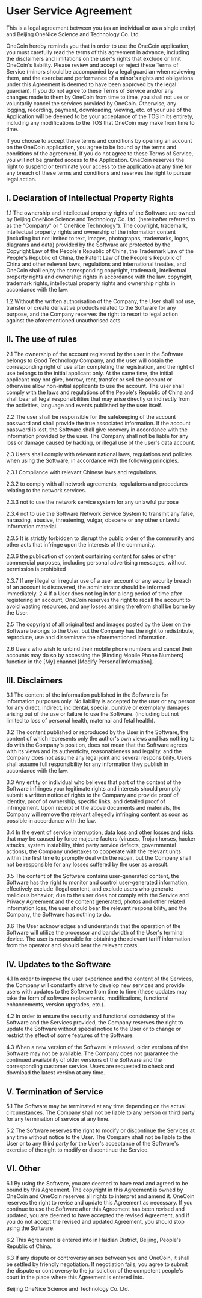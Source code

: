 # User Service Agreement

This is a legal agreement between you (as an individual or as a single entity) and Beijing OneNice Science and Technology Co. Ltd.

OneCoin hereby reminds you that in order to use the OneCoin application, you must carefully read the terms of this agreement in advance, including the disclaimers and limitations on the user's rights that exclude or limit OneCoin's liability. Please review and accept or reject these Terms of Service (minors should be accompanied by a legal guardian when reviewing them, and the exercise and performance of a minor's rights and obligations under this Agreement is deemed to have been approved by the legal guardian). If you do not agree to these Terms of Service and/or any changes made to them by OneCoin from time to time, you shall not use or voluntarily cancel the services provided by OneCoin. Otherwise, any logging, recording, payment, downloading, viewing, etc. of your use of the Application will be deemed to be your acceptance of the TOS in its entirety, including any modifications to the TOS that OneCoin may make from time to time.

If you choose to accept these terms and conditions by opening an account on the OneCoin application, you agree to be bound by the terms and conditions of the agreement. If you do not agree to these Terms of Service, you will not be granted access to the Application. OneCoin reserves the right to suspend or terminate your access to the application at any time for any breach of these terms and conditions and reserves the right to pursue legal action.

## I.	Declaration of Intellectual Property Rights

1.1 The ownership and intellectual property rights of the Software are owned by Beijing OneNice Science and Technology Co. Ltd. (hereinafter referred to as the "Company" or " OneNice Technology"). The copyright, trademark, intellectual property rights and ownership of the information content (including but not limited to text, images, photographs, trademarks, logos, diagrams and data) provided by the Software are protected by the Copyright Law of the People's Republic of China, the Trademark Law of the People's Republic of China, the Patent Law of the People's Republic of China and other relevant laws, regulations and international treaties, and OneCoin shall enjoy the corresponding copyright, trademark, intellectual property rights and ownership rights in accordance with the law. copyright, trademark rights, intellectual property rights and ownership rights in accordance with the law.

1.2 Without the written authorisation of the Company, the User shall not use, transfer or create derivative products related to the Software for any purpose, and the Company reserves the right to resort to legal action against the aforementioned unauthorised acts.

## II.	The use of rules

2.1 The ownership of the account registered by the user in the Software belongs to Good Technology Company, and the user will obtain the corresponding right of use after completing the registration, and the right of use belongs to the initial applicant only. At the same time, the initial applicant may not give, borrow, rent, transfer or sell the account or otherwise allow non-initial applicants to use the account. The user shall comply with the laws and regulations of the People's Republic of China and shall bear all legal responsibilities that may arise directly or indirectly from the activities, language and events published by the user itself.

2.2	The user shall be responsible for the safekeeping of the account password and shall provide the true associated information. If the account password is lost, the Software shall give recovery in accordance with the information provided by the user. The Company shall not be liable for any loss or damage caused by hacking, or illegal use of the user's data account.

2.3 Users shall comply with relevant national laws, regulations and policies when using the Software, in accordance with the following principles.

2.3.1 Compliance with relevant Chinese laws and regulations.

2.3.2 to comply with all network agreements, regulations and procedures relating to the network services.

2.3.3 not to use the network service system for any unlawful purpose

2.3.4 not to use the Software Network Service System to transmit any false, harassing, abusive, threatening, vulgar, obscene or any other unlawful information material.

2.3.5 It is strictly forbidden to disrupt the public order of the community and other acts that infringe upon the interests of the community.

2.3.6 the publication of content containing content for sales or other commercial purposes, including personal advertising messages, without permission is prohibited 

2.3.7 If any illegal or irregular use of a user account or any security breach of an account is discovered, the administrator should be informed immediately. 
2.4 If a User does not log in for a long period of time after registering an account, OneCoin reserves the right to recall the account to avoid wasting resources, and any losses arising therefrom shall be borne by the User. 

2.5 The copyright of all original text and images posted by the User on the Software belongs to the User, but the Company has the right to redistribute, reproduce, use and disseminate the aforementioned information. 

2.6 Users who wish to unbind their mobile phone numbers and cancel their accounts may do so by accessing the [Binding Mobile Phone Numbers] function in the [My] channel [Modify Personal Information].

## III.	Disclaimers 

3.1 The content of the information published in the Software is for information purposes only. No liability is accepted by the user or any person for any direct, indirect, incidental, special, punitive or exemplary damages arising out of the use or failure to use the Software. (including but not limited to loss of personal health, maternal and fetal health). 

3.2 The content published or reproduced by the User in the Software, the content of which represents only the author's own views and has nothing to do with the Company's position, does not mean that the Software agrees with its views and its authenticity, reasonableness and legality, and the Company does not assume any legal joint and several responsibility. Users shall assume full responsibility for any information they publish in accordance with the law. 

3.3 Any entity or individual who believes that part of the content of the Software infringes your legitimate rights and interests should promptly submit a written notice of rights to the Company and provide proof of identity, proof of ownership, specific links, and detailed proof of infringement. Upon receipt of the above documents and materials, the Company will remove the relevant allegedly infringing content as soon as possible in accordance with the law. 

3.4 In the event of service interruption, data loss and other losses and risks that may be caused by force majeure factors (viruses, Trojan horses, hacker attacks, system instability, third party service defects, governmental actions), the Company undertakes to cooperate with the relevant units within the first time to promptly deal with the repair, but the Company shall not be responsible for any losses suffered by the user as a result. 

3.5 The content of the Software contains user-generated content, the Software has the right to monitor and control user-generated information, effectively exclude illegal content, and exclude users who generate malicious behavior; due to the user does not comply with the Service and Privacy Agreement and the content generated, photos and other related information loss, the user should bear the relevant responsibility, and the Company, the Software has nothing to do. 

3.6 The User acknowledges and understands that the operation of the Software will utilize the processor and bandwidth of the User's terminal device. The user is responsible for obtaining the relevant tariff information from the operator and should bear the relevant costs.

## IV.	Updates to the Software 

4.1 In order to improve the user experience and the content of the Services, the Company will constantly strive to develop new services and provide users with updates to the Software from time to time (these updates may take the form of software replacements, modifications, functional enhancements, version upgrades, etc.). 

4.2 In order to ensure the security and functional consistency of the Software and the Services provided, the Company reserves the right to update the Software without special notice to the User or to change or restrict the effect of some features of the Software. 

4.3 When a new version of the Software is released, older versions of the Software may not be available. The Company does not guarantee the continued availability of older versions of the Software and the corresponding customer service. Users are requested to check and download the latest version at any time. 

## V.	Termination of Service 

5.1 The Software may be terminated at any time depending on the actual circumstances. The Company shall not be liable to any person or third party for any termination of service at any time. 

5.2	The Software reserves the right to modify or discontinue the Services at any time without notice to the User. The Company shall not be liable to the User or to any third party for the User's acceptance of the Software's exercise of the right to modify or discontinue the Service. 

## VI.	Other 

6.1 By using the Software, you are deemed to have read and agreed to be bound by this Agreement. The copyright in this Agreement is owned by OneCoin and OneCoin reserves all rights to interpret and amend it. OneCoin reserves the right to revise and update this Agreement as necessary. If you continue to use the Software after this Agreement has been revised and updated, you are deemed to have accepted the revised Agreement, and if you do not accept the revised and updated Agreement, you should stop using the Software. 

6.2 This Agreement is entered into in Haidian District, Beijing, People's Republic of China. 

6.3 If any dispute or controversy arises between you and OneCoin, it shall be settled by friendly negotiation. If negotiation fails, you agree to submit the dispute or controversy to the jurisdiction of the competent people's court in the place where this Agreement is entered into.

Beijing OneNice Science and Technology Co. Ltd.
